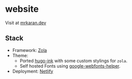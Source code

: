 # website

Visit at [mrkaran.dev](https://mrkaran.dev)

## Stack

- Framework: [Zola](https://www.getzola.org/)
- Theme:
  - Ported [hugo-ink](https://github.com/knadh/hugo-ink) with some custom stylings for `zola`.
  - Self hosted Fonts using [google-webfonts-helper](https://google-webfonts-helper.herokuapp.com/).
- Deployment: [Netlify](https://www.netlify.com/)
